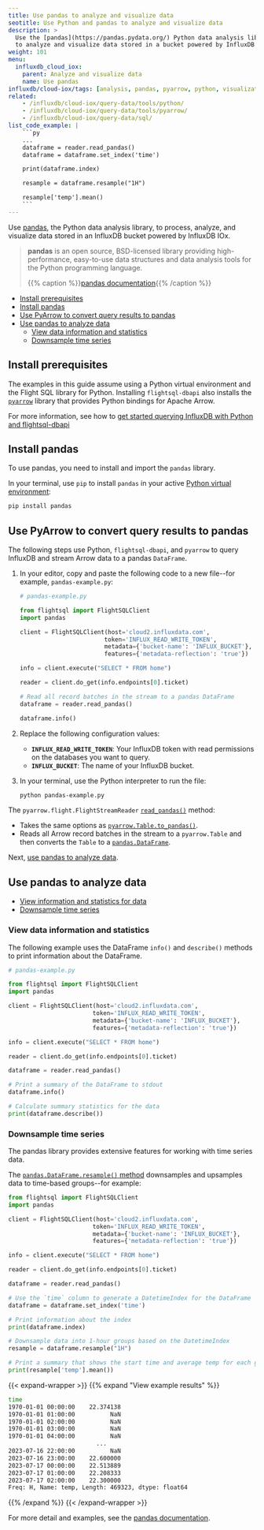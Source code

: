 ```yaml
---
title: Use pandas to analyze and visualize data
seotitle: Use Python and pandas to analyze and visualize data
description: >
  Use the [pandas](https://pandas.pydata.org/) Python data analysis library
  to analyze and visualize data stored in a bucket powered by InfluxDB IOx.
weight: 101
menu:
  influxdb_cloud_iox:
    parent: Analyze and visualize data
    name: Use pandas
influxdb/cloud-iox/tags: [analysis, pandas, pyarrow, python, visualization]
related:
    - /influxdb/cloud-iox/query-data/tools/python/
    - /influxdb/cloud-iox/query-data/tools/pyarrow/
    - /influxdb/cloud-iox/query-data/sql/
list_code_example: |
    ```py
    ...
    dataframe = reader.read_pandas()
    dataframe = dataframe.set_index('time')

    print(dataframe.index)

    resample = dataframe.resample("1H")

    resample['temp'].mean()
    ```
---
```


Use [pandas](https://pandas.pydata.org/), the Python data analysis library, to process, analyze, and visualize data
stored in an InfluxDB bucket powered by InfluxDB IOx.

> **pandas** is an open source, BSD-licensed library providing high-performance,
> easy-to-use data structures and data analysis tools for the Python programming language.
>
> {{% caption %}}[pandas documentation](https://pandas.pydata.org/docs/){{% /caption %}}

<!-- TOC -->

- [Install prerequisites](#install-prerequisites)
- [Install pandas](#install-pandas)
- [Use PyArrow to convert query results to pandas](#use-pyarrow-to-convert-query-results-to-pandas)
- [Use pandas to analyze data](#use-pandas-to-analyze-data)
  - [View data information and statistics](#view-data-information-and-statistics)
  - [Downsample time series](#downsample-time-series)

<!-- /TOC -->

## Install prerequisites

The examples in this guide assume using a Python virtual environment and the Flight SQL library for Python.
Installing `flightsql-dbapi` also installs the [`pyarrow`](https://arrow.apache.org/docs/python/index.html) library that provides Python bindings for Apache Arrow.

For more information, see how to [get started querying InfluxDB with Python and flightsql-dbapi](/influxdb/cloud-iox/query-data/execute-queries/flight-sql/python/)

## Install pandas

To use pandas, you need to install and import the `pandas` library.

In your terminal, use `pip` to install `pandas` in your active [Python virtual environment](/influxdb/cloud-iox/query-data/execute-queries/flight-sql/python/#create-a-project-virtual-environment):

```sh
pip install pandas
```

## Use PyArrow to convert query results to pandas

The following steps use Python, `flightsql-dbapi`, and `pyarrow` to query InfluxDB and stream Arrow data to a pandas `DataFrame`.

1. In your editor, copy and paste the following code to a new file--for example, `pandas-example.py`:

    ```py
    # pandas-example.py

    from flightsql import FlightSQLClient
    import pandas

    client = FlightSQLClient(host='cloud2.influxdata.com',
                            token='INFLUX_READ_WRITE_TOKEN',
                            metadata={'bucket-name': 'INFLUX_BUCKET'},
                            features={'metadata-reflection': 'true'})

    info = client.execute("SELECT * FROM home")

    reader = client.do_get(info.endpoints[0].ticket)

    # Read all record batches in the stream to a pandas DataFrame
    dataframe = reader.read_pandas()

    dataframe.info()
    ```

2. Replace the following configuration values:

    - **`INFLUX_READ_WRITE_TOKEN`**: Your InfluxDB token with read permissions on the databases you want to query.
    - **`INFLUX_BUCKET`**: The name of your InfluxDB bucket.

3. In your terminal, use the Python interpreter to run the file:

    ```sh
    python pandas-example.py
    ```

The `pyarrow.flight.FlightStreamReader` [`read_pandas()`](https://arrow.apache.org/docs/python/generated/pyarrow.flight.FlightStreamReader.html#pyarrow.flight.FlightStreamReader.read_pandas) method:

- Takes the same options as [`pyarrow.Table.to_pandas()`](https://arrow.apache.org/docs/python/generated/pyarrow.Table.html#pyarrow.Table.to_pandas).
- Reads all Arrow record batches in the stream to a `pyarrow.Table` and then converts the `Table` to a [`pandas.DataFrame`](https://pandas.pydata.org/docs/reference/api/pandas.DataFrame.html#pandas.DataFrame).

Next, [use pandas to analyze data](#use-pandas-to-analyze-data).

## Use pandas to analyze data

- [View information and statistics for data](#view-information-and-statistics-for-data)
- [Downsample time series](#downsample-time-series)

### View data information and statistics

The following example uses the DataFrame `info()` and `describe()`
methods to print information about the DataFrame.

```py
# pandas-example.py

from flightsql import FlightSQLClient
import pandas

client = FlightSQLClient(host='cloud2.influxdata.com',
                        token='INFLUX_READ_WRITE_TOKEN',
                        metadata={'bucket-name': 'INFLUX_BUCKET'},
                        features={'metadata-reflection': 'true'})

info = client.execute("SELECT * FROM home")

reader = client.do_get(info.endpoints[0].ticket)

dataframe = reader.read_pandas()

# Print a summary of the DataFrame to stdout
dataframe.info()

# Calculate summary statistics for the data
print(dataframe.describe())
```

### Downsample time series

The pandas library provides extensive features for working with time series data.

The [`pandas.DataFrame.resample()` method](https://pandas.pydata.org/docs/reference/api/pandas.DataFrame.resample.html) downsamples and upsamples data to time-based groups--for example:

```py
from flightsql import FlightSQLClient
import pandas

client = FlightSQLClient(host='cloud2.influxdata.com',
                        token='INFLUX_READ_WRITE_TOKEN',
                        metadata={'bucket-name': 'INFLUX_BUCKET'},
                        features={'metadata-reflection': 'true'})

info = client.execute("SELECT * FROM home")

reader = client.do_get(info.endpoints[0].ticket)

dataframe = reader.read_pandas()

# Use the `time` column to generate a DatetimeIndex for the DataFrame
dataframe = dataframe.set_index('time')

# Print information about the index
print(dataframe.index)

# Downsample data into 1-hour groups based on the DatetimeIndex
resample = dataframe.resample("1H")

# Print a summary that shows the start time and average temp for each group
print(resample['temp'].mean())
```

{{< expand-wrapper >}}
{{% expand "View example results" %}}
```sh
time
1970-01-01 00:00:00    22.374138
1970-01-01 01:00:00          NaN
1970-01-01 02:00:00          NaN
1970-01-01 03:00:00          NaN
1970-01-01 04:00:00          NaN
                         ...    
2023-07-16 22:00:00          NaN
2023-07-16 23:00:00    22.600000
2023-07-17 00:00:00    22.513889
2023-07-17 01:00:00    22.208333
2023-07-17 02:00:00    22.300000
Freq: H, Name: temp, Length: 469323, dtype: float64
```
{{% /expand %}}
{{< /expand-wrapper >}}

For more detail and examples, see the [pandas documentation](https://pandas.pydata.org/docs/index.html).
